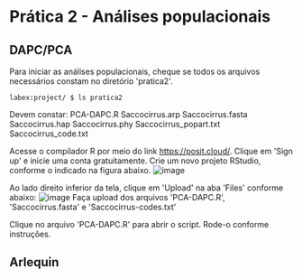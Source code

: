 # Prática 2 - Análises populacionais
## DAPC/PCA

Para iniciar as análises populacionais, cheque se todos os arquivos necessários constam no diretório 'pratica2'. 

```
labex:project/ $ ls pratica2
```

Devem constar:
PCA-DAPC.R
Saccocirrus.arp
Saccocirrus.fasta
Saccocirrus.hap
Saccocirrus.phy
Saccocirrus_popart.txt
Saccocirrus_code.txt

Acesse o compilador R por meio do link https://posit.cloud/. Clique em 'Sign up' e inicie uma conta gratuitamente. 
Crie um novo projeto RStudio, conforme o indicado na figura abaixo.
![image](https://github.com/user-attachments/assets/6e300b1f-5784-46b0-8a05-59e813feedb2)

Ao lado direito inferior da tela, clique em 'Upload' na aba 'Files' conforme abaixo:
![image](https://github.com/user-attachments/assets/b54501ff-0b6b-4e41-b439-536507cf2465)
Faça upload dos arquivos 'PCA-DAPC.R', 'Saccocirrus.fasta' e 'Saccocirrus-codes.txt'

Clique no arquivo 'PCA-DAPC.R' para abrir o script. Rode-o conforme instruções. 

## Arlequin
